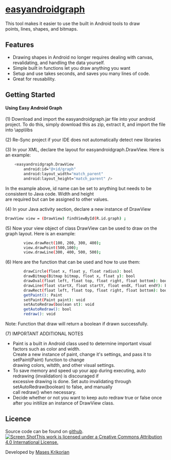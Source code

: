 # [easyandroidgraph](http://www.masesk.com)

This tool makes it easier to use the built in Android tools to draw<br>
points, lines, shapes, and bitmaps.
## Features

* Drawing shapes in Android no longer requires dealing with canvas, revalidating, and handling the data yourself.
* Simple built in functions let you draw anything you want
* Setup and use takes seconds, and saves you many lines of code.
* Great for reusability.



## Getting Started


#### Using Easy Android Graph

(1) Download and import the easyandroidgraph.jar file into your android project. To do this, simply download this as zip, extract it, and import the file into <projectname>\app\libs

(2) Re-Sync project if your IDE does not automatically detect new libraries

(3) In your XML, declare the layout for easyandroidgraph.DrawView. Here is an example:
```bash
    <easyandroidgraph.DrawView
        android:id="@+id/graph"
        android:layout_width="match_parent"
        android:layout_height="match_parent" />
```
In the example above, id name can be set to anything but needs to be consistent to Java code. Width and height<br>
are required but can be assigned to other values.

(4) In your Java activity section, declare a new instance of DrawView
```bash
DrawView view = (DrawView) findViewById(R.id.graph) ;
```

(5) Now your view object of class DrawView can be used to draw on the graph layout. Here is an example:

```bash
        view.drawRect(100, 200, 300, 400);
        view.drawPoint(500,100);
        view.drawLine(300, 400, 500, 500);
```

(6) Here are the function that can be used and how to use them:
```bash
        drawCircle(float x, float y, float radius): bool
        drawBitmap(Bitmap bitmap, float x, float y): bool
        drawOval(float left, float top, float right, float bottom): bool
        drawLine(float startX, float startY, float endX, float endY): bool
        drawRect(float left, float top, float right, float bottom): bool
        getPaint(): Paint
        setPaint(Paint paint): void
        setAutoRedraw(boolean st): void
        getAutoRedraw(): bool
        redraw(): void
```
Note: Function that draw will return a boolean if drawn successfully.

(7) IMPORTANT ADDITIONAL NOTES

* Paint is a built in Android class used to determine important visual factors such as color and width.<br>
Create a new instance of paint, change it's settings, and pass it to setPaint(Paint) function to change <br>
drawing colors, witdth, and other visual settings.
* To save memory and speed up your app during executing, auto redrawing (invalidation) is discouraged if<br>
excessive drawing is done. Set auto invalidating through setAutoRedraw(boolean) to false, and manually<br>
call redraw() when necessary.
* Decide whether or not you want to keep auto redraw true or false once after you initilize an instance of DrawView class.

## Licence

Source code can be found on [github](https://github.com/masesk/easyandroidgraph). <br>
[![Screen Shot](https://licensebuttons.net/l/by/4.0/88x31.png)This work is licensed under a Creative Commons Attribution 4.0 International License.](https://creativecommons.org/licenses/by/4.0/)

Developed by [Mases Krikorian](http://masesk.com)

    
